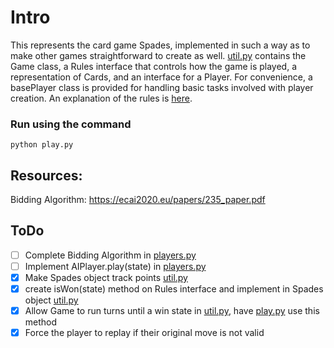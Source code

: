 # Intro
This represents the card game Spades, implemented in such a way as to make other games straightforward to create as well. [util.py](/util.py) contains the Game class, a Rules interface that controls how the game is played, a representation of Cards, and an interface for a Player. For convenience, a basePlayer class is provided for handling basic tasks involved with player creation. An explanation of the rules is [here](https://www.thesprucecrafts.com/spades-complete-card-game-rules-412490).

### Run using the command
```
python play.py
```

## Resources: 
Bidding Algorithm: https://ecai2020.eu/papers/235_paper.pdf

## ToDo
- [ ] Complete Bidding Algorithm in [players.py](/players.py)
- [ ] Implement AIPlayer.play(state) in [players.py](/players.py)
- [x] Make Spades object track points [util.py](/util.py)
- [x] create isWon(state) method on Rules interface and implement in Spades object [util.py](/util.py)
- [x] Allow Game to run turns until a win state in [util.py](/util.py), have [play.py](/play.py) use this method
- [x] Force the player to replay if their original move is not valid